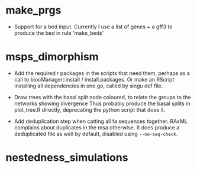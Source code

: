 make_prgs
=========

* Support for a bed input. Currently I use a list of genes + a gff3 to produce the bed in rule 'make_beds'



msps_dimorphism
================

* Add the required r packages in the scripts that need them, perhaps as a call to biocManager::install / install.packages.
Or make an RScript installing all dependencies in one go, called by singu def file.


* Draw trees with the basal split node coloured, to relate the groups to the networks showing divergence
Thus probably produce the basal splits in plot_tree.R directly, deprecating the python script that does it.


* Add deduplication step when catting all fa sequences together. RAxML complains about duplicates in the msa otherwise. It does produce a deduplicated file as well by default, disabled using `--no-seq-check`.


nestedness_simulations
========================

